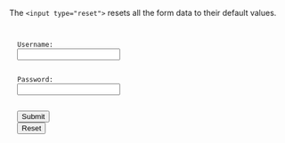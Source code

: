 The `<input type="reset">` resets all the form data to their default values.

<codeblock language="html" type="lesson">
<code>
<form>
  <label>Username:</label>
  <input type="text">
  <br>
  <label>Password:</label>
  <input type="password">
  <br>
  <input type="submit">
  <input type="reset">
</form>
</code>
</codeblock>